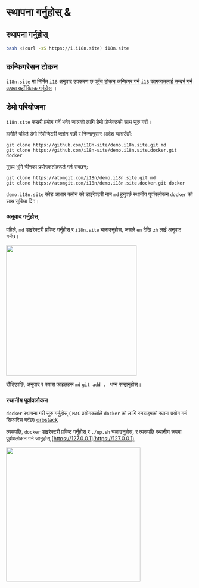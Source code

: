 # स्थापना गर्नुहोस् &

## स्थापना गर्नुहोस्

```sh
bash <(curl -sS https://i.i18n.site) i18n.site
```

## कन्फिगरेसन टोकन

`i18n.site` मा निर्मित `i18` अनुवाद उपकरण छ [पहुँच टोकन कन्फिगर गर्न `i18` कागजातलाई सन्दर्भ गर्न कृपया यहाँ क्लिक गर्नुहोस्](/i18/use) ।

## डेमो परियोजना

`i18n.site` कसरी प्रयोग गर्ने भनेर जान्नको लागि डेमो प्रोजेक्टको साथ सुरु गरौं।

हामीले पहिले डेमो रिपोजिटरी क्लोन गर्छौं र निम्नानुसार आदेश चलाउँछौं:

```
git clone https://github.com/i18n-site/demo.i18n.site.git md
git clone https://github.com/i18n-site/demo.i18n.site.docker.git docker
```

मुख्य भूमि चीनका प्रयोगकर्ताहरूले गर्न सक्छन्:

```
git clone https://atomgit.com/i18n/demo.i18n.site.git md
git clone https://atomgit.com/i18n/demo.i18n.site.docker.git docker
```

`demo.i18n.site` कोड आधार क्लोन को डाइरेक्टरी नाम `md` हुनुपर्छ स्थानीय पूर्वावलोकन `docker` को साथ सुविधा दिन।

### अनुवाद गर्नुहोस्

पहिले, `md` डाइरेक्टरी प्रविष्ट गर्नुहोस् र `i18n.site` चलाउनुहोस्, जसले `en` देखि `zh` लाई अनुवाद गर्नेछ।

<img src="https://p.3ti.site/1721114619.avif" style="width:350px">

दौडिएपछि, अनुवाद र क्यास फाइलहरू `md` `git add . ` थप्न सम्झनुहोस्।

### स्थानीय पूर्वावलोकन

`docker` स्थापना गरी सुरु गर्नुहोस् ( `MAC` प्रयोगकर्ताले `docker` को लागि रनटाइमको रूपमा प्रयोग गर्न सिफारिस गर्दछ) [orbstack](https://orbstack.dev)

त्यसपछि, `docker` डाइरेक्टरी प्रविष्ट गर्नुहोस् र `./up.sh` चलाउनुहोस्, र त्यसपछि स्थानीय रूपमा पूर्वावलोकन गर्न जानुहोस् [https://127.0.0.1](https://127.0.0.1)

<img src="//p.3ti.site/1721104238.avif" style="width:360px">